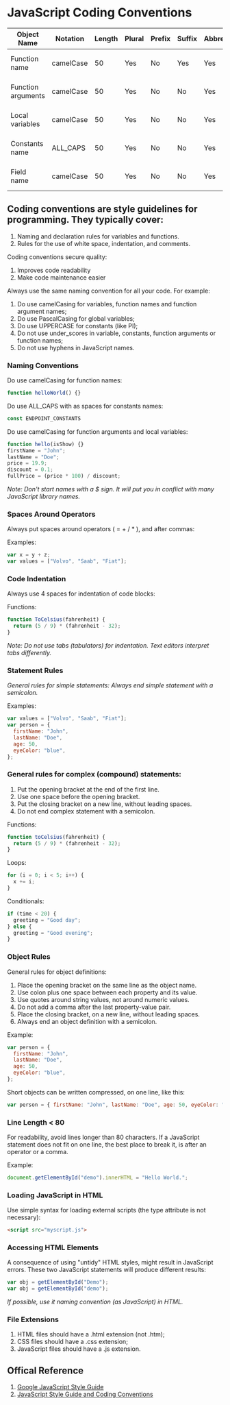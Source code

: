 # JavaScript Coding Conventions

| Object Name        | Notation  | Length | Plural | Prefix | Suffix | Abbreviation | Char Mask  | Underscores |
| ------------------ | --------- | ------ | ------ | ------ | ------ | ------------ | ---------- | ----------- |
| Function name      | camelCase | 50     | Yes    | No     | Yes    | Yes          | [A-z][0-9] | No          |
| Function arguments | camelCase | 50     | Yes    | No     | No     | Yes          | [A-z][0-9] | No          |
| Local variables    | camelCase | 50     | Yes    | No     | No     | Yes          | [A-z][0-9] | No          |
| Constants name     | ALL_CAPS  | 50     | Yes    | No     | No     | Yes          | [A-z][0-9] | No          |
| Field name         | camelCase | 50     | Yes    | No     | No     | Yes          | [A-z][0-9] | No          |

## Coding conventions are style guidelines for programming. They typically cover:

1. Naming and declaration rules for variables and functions.
1. Rules for the use of white space, indentation, and comments.

Coding conventions secure quality:

1. Improves code readability
1. Make code maintenance easier

Always use the same naming convention for all your code. For example:

1. Do use camelCasing for variables, function names and function argument names;
2. Do use PascalCasing for global variables;
3. Do use UPPERCASE for constants (like PI);
4. Do not use under_scores in variable, constants, function arguments or function names;
5. Do not use hyphens in JavaScript names.

### Naming Conventions

Do use camelCasing for function names:

```javascript
function helloWorld() {}
```

Do use ALL_CAPS with as spaces for constants names:

```javascript
const ENDPOINT_CONSTANTS
```

Do use camelCasing for function arguments and local variables:

```javascript
function hello(isShow) {}
firstName = "John";
lastName = "Doe";
price = 19.9;
discount = 0.1;
fullPrice = (price * 100) / discount;
```

_Note: Don't start names with a $ sign. It will put you in conflict with many JavaScript library names._

### Spaces Around Operators

Always put spaces around operators ( = + / \* ), and after commas:

Examples:

```javascript
var x = y + z;
var values = ["Volvo", "Saab", "Fiat"];
```

### Code Indentation

Always use 4 spaces for indentation of code blocks:

Functions:

```javascript
function ToCelsius(fahrenheit) {
  return (5 / 9) * (fahrenheit - 32);
}
```

_Note: Do not use tabs (tabulators) for indentation. Text editors interpret tabs differently._

### Statement Rules

_General rules for simple statements: Always end simple statement with a semicolon._

Examples:

```javascript
var values = ["Volvo", "Saab", "Fiat"];
var person = {
  firstName: "John",
  lastName: "Doe",
  age: 50,
  eyeColor: "blue",
};
```

### General rules for complex (compound) statements:

1. Put the opening bracket at the end of the first line.
2. Use one space before the opening bracket.
3. Put the closing bracket on a new line, without leading spaces.
4. Do not end complex statement with a semicolon.

Functions:

```javascript
function toCelsius(fahrenheit) {
  return (5 / 9) * (fahrenheit - 32);
}
```

Loops:

```javascript
for (i = 0; i < 5; i++) {
  x += i;
}
```

Conditionals:

```javascript
if (time < 20) {
  greeting = "Good day";
} else {
  greeting = "Good evening";
}
```

### Object Rules

General rules for object definitions:

1. Place the opening bracket on the same line as the object name.
2. Use colon plus one space between each property and its value.
3. Use quotes around string values, not around numeric values.
4. Do not add a comma after the last property-value pair.
5. Place the closing bracket, on a new line, without leading spaces.
6. Always end an object definition with a semicolon.

Example:

```javascript
var person = {
  firstName: "John",
  lastName: "Doe",
  age: 50,
  eyeColor: "blue",
};
```

Short objects can be written compressed, on one line, like this:

```javascript
var person = { firstName: "John", lastName: "Doe", age: 50, eyeColor: "blue" };
```

### Line Length < 80

For readability, avoid lines longer than 80 characters. If a JavaScript statement does not fit on one line, the best place to break it, is after an operator or a comma.

Example:

```javascript
document.getElementById("demo").innerHTML = "Hello World.";
```

### Loading JavaScript in HTML

Use simple syntax for loading external scripts (the type attribute is not necessary):

```html
<script src="myscript.js">
```

### Accessing HTML Elements

A consequence of using "untidy" HTML styles, might result in JavaScript errors. These two JavaScript statements will produce different results:

```javascript
var obj = getElementById("Demo");
var obj = getElementById("demo");
```

_If possible, use it naming convention (as JavaScript) in HTML._

### File Extensions

1. HTML files should have a .html extension (not .htm);
2. CSS files should have a .css extension;
3. JavaScript files should have a .js extension.

## Offical Reference

1. [Google JavaScript Style Guide](https://google.github.io/styleguide/jsguide.html#introduction)
2. [JavaScript Style Guide and Coding Conventions](http://www.w3schools.com/js/js_conventions.asp)
